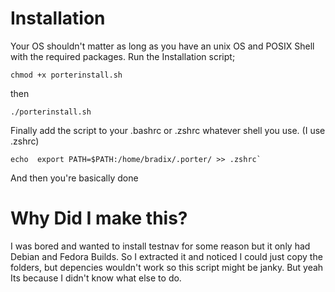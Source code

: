 <h1>Installation</h1>
<p>Your OS shouldn't matter as long as you have an unix OS and POSIX Shell with the required packages.
Run the Installation script;</p>
<code>chmod +x porterinstall.sh</code>
<p>then</p>
<code>./porterinstall.sh</code>
<p></p>Finally add the script to your .bashrc or .zshrc whatever shell you use. (I  use .zshrc)</p>
<code>echo  export PATH=$PATH:/home/bradix/.porter/ >> .zshrc`</code>
<p>And then you're basically done</p>

<h1>Why Did I make this?</h1>
<p>I was bored and wanted to install testnav for some reason but it only had Debian and Fedora Builds.
So I extracted it and noticed I could just copy the folders, but depencies wouldn't work so this script might be janky.
But yeah Its because I didn't know what else to do.</p>
